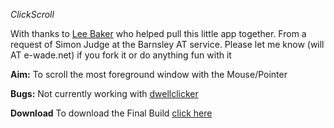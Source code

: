 *ClickScroll*

With thanks to [Lee Baker](http://leecbaker.com/) who helped pull this little app together.  From a request of Simon Judge at the Barnsley AT service. 
Please let me know (will AT e-wade.net) if you fork it or do anything fun with it

**Aim:**
To scroll the most foreground window with the Mouse/Pointer 

**Bugs:**
Not currently working with [dwellclicker](http://dwellclick.com) 

**Download**
To download the Final Build [click here](https://github.com/downloads/willwade/ClickScroll/ClickScroll.app)